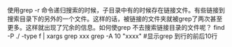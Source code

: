 使用grep -r 命令递归搜索的时候，子目录中有的时候存在链接文件。有些链接到搜索目录下的另外的一个文件。这样的话，被链接的文件夹就被grep了两次甚至更多。这样就出现了冗余的信息。如何使grep 不去搜索链接目录的文件呢？
find -P ./ -type f | xargs grep xxx
grep -A 10 "xxxx" #显示grep 到行的前后10行